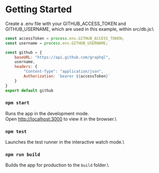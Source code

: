 # Getting Started

Create a .env file with your GITHUB_ACCESS_TOKEN and GITHUB_USERNAME, which are used in this example, within src/db.js:\

```js
const accessToken = process.env.GITHUB_ACCESS_TOKEN;
const username = process.env.GITHUB_USERNAME;

const github = {
    baseURL: "https://api.github.com/graphql",
    username,
    headers: {
        "Content-Type": "application/json",
        Authorization: `bearer ${accessToken}`
    }
}
export default github
```
### `npm start`

Runs the app in the development mode.\
Open [http://localhost:3000](http://localhost:3000) to view it in the browser.\

### `npm test`

Launches the test runner in the interactive watch mode.\

### `npm run build`

Builds the app for production to the `build` folder.\
